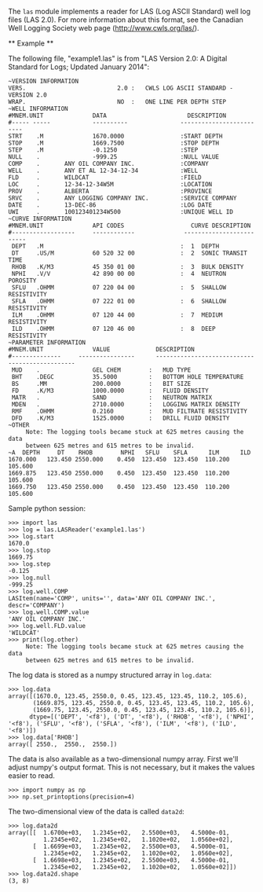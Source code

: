 The `las` module implements a reader for LAS (Log ASCII Standard) well log files (LAS 2.0).
For more information about this format, see the Canadian Well Logging Society web page
(http://www.cwls.org/las/).

** Example **

The following file, "example1.las" is from "LAS Version 2.0: A Digital Standard for
Logs; Updated January 2014":

    ~VERSION INFORMATION
    VERS.                          2.0 :   CWLS LOG ASCII STANDARD -VERSION 2.0
    WRAP.                          NO  :   ONE LINE PER DEPTH STEP
    ~WELL INFORMATION 
    #MNEM.UNIT              DATA                       DESCRIPTION
    #----- -----            ----------               -------------------------
    STRT    .M              1670.0000                :START DEPTH
    STOP    .M              1669.7500                :STOP DEPTH
    STEP    .M              -0.1250                  :STEP 
    NULL    .               -999.25                  :NULL VALUE
    COMP    .       ANY OIL COMPANY INC.             :COMPANY
    WELL    .       ANY ET AL 12-34-12-34            :WELL
    FLD     .       WILDCAT                          :FIELD
    LOC     .       12-34-12-34W5M                   :LOCATION
    PROV    .       ALBERTA                          :PROVINCE 
    SRVC    .       ANY LOGGING COMPANY INC.         :SERVICE COMPANY
    DATE    .       13-DEC-86                        :LOG DATE
    UWI     .       100123401234W500                 :UNIQUE WELL ID
    ~CURVE INFORMATION
    #MNEM.UNIT              API CODES                   CURVE DESCRIPTION
    #------------------     ------------              -------------------------
     DEPT   .M                                       :  1  DEPTH
     DT     .US/M           60 520 32 00             :  2  SONIC TRANSIT TIME
     RHOB   .K/M3           45 350 01 00             :  3  BULK DENSITY
     NPHI   .V/V            42 890 00 00             :  4  NEUTRON POROSITY
     SFLU   .OHMM           07 220 04 00             :  5  SHALLOW RESISTIVITY
     SFLA   .OHMM           07 222 01 00             :  6  SHALLOW RESISTIVITY
     ILM    .OHMM           07 120 44 00             :  7  MEDIUM RESISTIVITY
     ILD    .OHMM           07 120 46 00             :  8  DEEP RESISTIVITY
    ~PARAMETER INFORMATION
    #MNEM.UNIT              VALUE             DESCRIPTION
    #--------------     ----------------      -----------------------------------------------
     MUD    .               GEL CHEM        :   MUD TYPE
     BHT    .DEGC           35.5000         :   BOTTOM HOLE TEMPERATURE
     BS     .MM             200.0000        :   BIT SIZE
     FD     .K/M3           1000.0000       :   FLUID DENSITY
     MATR   .               SAND            :   NEUTRON MATRIX
     MDEN   .               2710.0000       :   LOGGING MATRIX DENSITY
     RMF    .OHMM           0.2160          :   MUD FILTRATE RESISTIVITY
     DFD    .K/M3           1525.0000       :   DRILL FLUID DENSITY
    ~OTHER
         Note: The logging tools became stuck at 625 metres causing the data 
         between 625 metres and 615 metres to be invalid.
    ~A  DEPTH     DT    RHOB        NPHI   SFLU    SFLA      ILM      ILD
    1670.000   123.450 2550.000    0.450  123.450  123.450  110.200  105.600
    1669.875   123.450 2550.000    0.450  123.450  123.450  110.200  105.600
    1669.750   123.450 2550.000    0.450  123.450  123.450  110.200  105.600


Sample python session:

    >>> import las
    >>> log = las.LASReader('example1.las')
    >>> log.start
    1670.0
    >>> log.stop
    1669.75
    >>> log.step
    -0.125
    >>> log.null
    -999.25
    >>> log.well.COMP
    LASItem(name='COMP', units='', data='ANY OIL COMPANY INC.', descr='COMPANY')
    >>> log.well.COMP.value
    'ANY OIL COMPANY INC.'
    >>> log.well.FLD.value
    'WILDCAT'
    >>> print(log.other)
         Note: The logging tools became stuck at 625 metres causing the data 
         between 625 metres and 615 metres to be invalid.


The log data is stored as a numpy structured array in `log.data`:

    >>> log.data
    array([(1670.0, 123.45, 2550.0, 0.45, 123.45, 123.45, 110.2, 105.6),
           (1669.875, 123.45, 2550.0, 0.45, 123.45, 123.45, 110.2, 105.6),
           (1669.75, 123.45, 2550.0, 0.45, 123.45, 123.45, 110.2, 105.6)], 
          dtype=[('DEPT', '<f8'), ('DT', '<f8'), ('RHOB', '<f8'), ('NPHI', '<f8'), ('SFLU', '<f8'), ('SFLA', '<f8'), ('ILM', '<f8'), ('ILD', '<f8')])
    >>> log.data['RHOB']
    array([ 2550.,  2550.,  2550.])

The data is also available as a two-dimensional numpy array.  First we'll
adjust numpy's output format.  This is not necessary, but it makes the values
easier to read.

    >>> import numpy as np
    >>> np.set_printoptions(precision=4)

The two-dimensional view of the data is called `data2d`:

    >>> log.data2d
    array([[  1.6700e+03,   1.2345e+02,   2.5500e+03,   4.5000e-01,
              1.2345e+02,   1.2345e+02,   1.1020e+02,   1.0560e+02],
           [  1.6699e+03,   1.2345e+02,   2.5500e+03,   4.5000e-01,
              1.2345e+02,   1.2345e+02,   1.1020e+02,   1.0560e+02],
           [  1.6698e+03,   1.2345e+02,   2.5500e+03,   4.5000e-01,
              1.2345e+02,   1.2345e+02,   1.1020e+02,   1.0560e+02]])
    >>> log.data2d.shape
    (3, 8)
